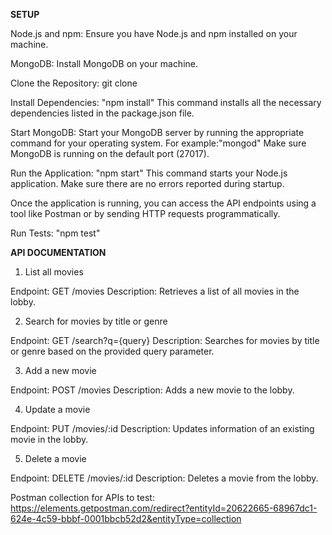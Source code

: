 **SETUP**

Node.js and npm: Ensure you have Node.js and npm installed on your machine.

MongoDB: Install MongoDB on your machine. 

Clone the Repository: git clone <repository-url>

Install Dependencies: "npm install"
This command installs all the necessary dependencies listed in the package.json file.

Start MongoDB: Start your MongoDB server by running the appropriate command for your operating system. 
For example:"mongod"
Make sure MongoDB is running on the default port (27017).

Run the Application: "npm start"
This command starts your Node.js application. Make sure there are no errors reported during startup.

Once the application is running, you can access the API endpoints using a tool like Postman or by sending HTTP requests programmatically.

Run Tests: "npm test"


**API DOCUMENTATION**

1. List all movies

Endpoint: GET /movies
Description: Retrieves a list of all movies in the lobby.

2. Search for movies by title or genre

Endpoint: GET /search?q={query}
Description: Searches for movies by title or genre based on the provided query parameter.


3. Add a new movie

Endpoint: POST /movies
Description: Adds a new movie to the lobby.


4. Update a movie

Endpoint: PUT /movies/:id
Description: Updates information of an existing movie in the lobby.

5. Delete a movie

Endpoint: DELETE /movies/:id
Description: Deletes a movie from the lobby.


Postman collection for APIs to test:
https://elements.getpostman.com/redirect?entityId=20622665-68967dc1-624e-4c59-bbbf-0001bbcb52d2&entityType=collection
